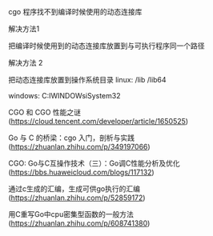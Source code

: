 cgo 程序找不到编译时候使用的动态连接库

解决方法1

把编译时候使用到的动态连接库放置到与可执行程序同一个路径

解决方法 2

把动态连接库放置到操作系统目录
linux:
/lib
/lib64

windows:
C:IWINDOWsiSystem32



CGO 和 CGO 性能之谜
(https://cloud.tencent.com/developer/article/1650525)



Go 与 C 的桥梁：cgo 入门，剖析与实践
(https://zhuanlan.zhihu.com/p/349197066)



CGO: Go与C互操作技术（三）：Go调C性能分析及优化
(https://bbs.huaweicloud.com/blogs/117132)



通过c生成的汇编，生成可供go执行的汇编
(https://zhuanlan.zhihu.com/p/52859172)



用C重写Go中cpu密集型函数的一般方法
(https://zhuanlan.zhihu.com/p/608741380)